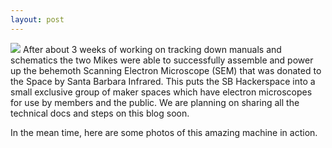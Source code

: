 ```yaml
---
layout: post
---
```

<img src="{{ site.baseurl }}/images/swiss-holding-sample-retouched.jpg" class="fit image">
After about 3 weeks of working on tracking down manuals and schematics the two Mikes were able to successfully assemble and power up the behemoth Scanning Electron Microscope (SEM) that was donated to the Space by Santa Barbara Infrared. This puts the SB Hackerspace into a small exclusive group of maker spaces which have electron microscopes for use by members and the public.  We are planning on sharing all the technical docs and steps on this blog soon.

In the mean time, here are some photos of this amazing machine in action.

